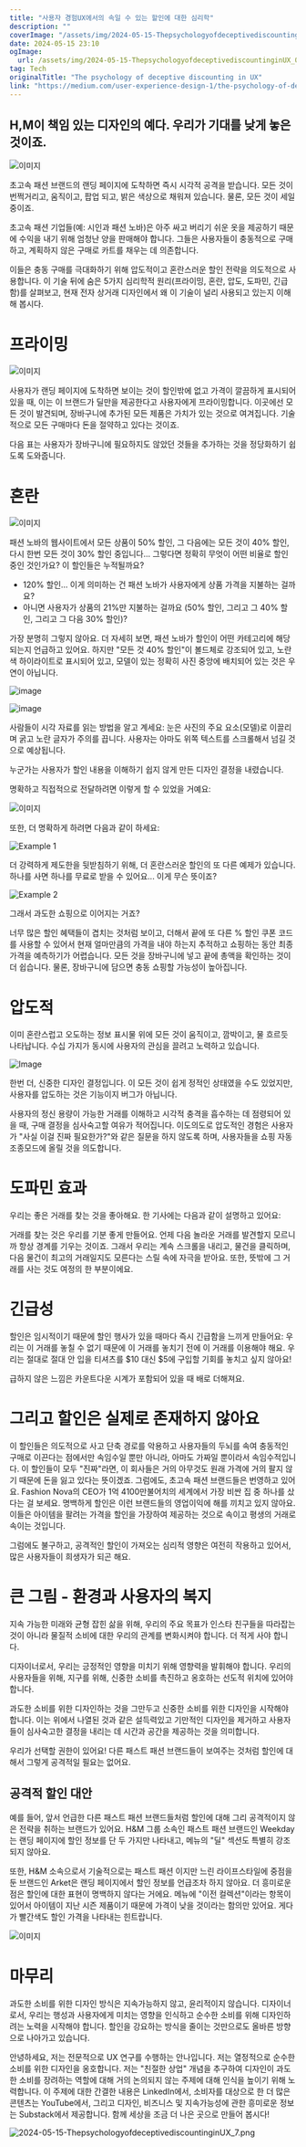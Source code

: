 ```yaml
---
title: "사용자 경험UX에서의 속일 수 있는 할인에 대한 심리학"
description: ""
coverImage: "/assets/img/2024-05-15-ThepsychologyofdeceptivediscountinginUX_0.png"
date: 2024-05-15 23:10
ogImage:
  url: /assets/img/2024-05-15-ThepsychologyofdeceptivediscountinginUX_0.png
tag: Tech
originalTitle: "The psychology of deceptive discounting in UX"
link: "https://medium.com/user-experience-design-1/the-psychology-of-deceptive-discounting-when-h-m-is-the-example-of-responsible-design-we-put-60873b3b9eb4"
---
```


## H,M이 책임 있는 디자인의 예다. 우리가 기대를 낮게 놓은 것이죠.

![이미지](https://miro.medium.com/v2/resize:fit:1400/1*FNe-L-BvMxFDJcsQMB_YIg.gif)

초고속 패션 브랜드의 랜딩 페이지에 도착하면 즉시 시각적 공격을 받습니다. 모든 것이 번쩍거리고, 움직이고, 팝업 되고, 밝은 색상으로 채워져 있습니다. 물론, 모든 것이 세일 중이죠.

초고속 패션 기업들(예: 시인과 패션 노바)은 아주 싸고 버리기 쉬운 옷을 제공하기 때문에 수익을 내기 위해 엄청난 양을 판매해야 합니다. 그들은 사용자들이 충동적으로 구매하고, 계획하지 않은 구매로 카트를 채우는 데 의존합니다.

이들은 충동 구매를 극대화하기 위해 압도적이고 혼란스러운 할인 전략을 의도적으로 사용합니다. 이 기술 뒤에 숨은 5가지 심리학적 원리(프라이밍, 혼란, 압도, 도파민, 긴급함)를 살펴보고, 현재 전자 상거래 디자인에서 왜 이 기술이 널리 사용되고 있는지 이해해 봅시다.

# 프라이밍

![이미지](/assets/img/2024-05-15-ThepsychologyofdeceptivediscountinginUX_0.png)

사용자가 랜딩 페이지에 도착하면 보이는 것이 할인밖에 없고 가격이 깔끔하게 표시되어 있을 때, 이는 이 브랜드가 딜만을 제공한다고 사용자에게 프라이밍합니다. 이곳에선 모든 것이 발견되며, 장바구니에 추가된 모든 제품은 가치가 있는 것으로 여겨집니다. 기술적으로 모든 구매마다 돈을 절약하고 있다는 것이죠.

다음 표는 사용자가 장바구니에 필요하지도 않았던 것들을 추가하는 것을 정당화하기 쉽도록 도와줍니다.

# 혼란

![이미지](https://miro.medium.com/v2/resize:fit:1400/1*zaSoVeKW7GRM6-_dZerZNQ.gif)

패션 노바의 웹사이트에서 모든 상품이 50% 할인, 그 다음에는 모든 것이 40% 할인, 다시 한번 모든 것이 30% 할인 중입니다... 그렇다면 정확히 무엇이 어떤 비율로 할인 중인 것인가요? 이 할인들은 누적될까요?

- 120% 할인... 이게 의미하는 건 패션 노바가 사용자에게 상품 가격을 지불하는 걸까요?
- 아니면 사용자가 상품의 21%만 지불하는 걸까요 (50% 할인, 그리고 그 40% 할인, 그리고 그 다음 30% 할인)?

가장 분명히 그렇지 않아요. 더 자세히 보면, 패션 노바가 할인이 어떤 카테고리에 해당되는지 언급하고 있어요. 하지만 "모든 것 40% 할인"이 볼드체로 강조되어 있고, 노란색 하이라이트로 표시되어 있고, 모델이 있는 정확히 사진 중앙에 배치되어 있는 것은 우연이 아닙니다.

![image](/assets/img/2024-05-15-ThepsychologyofdeceptivediscountinginUX_1.png)

![image](/assets/img/2024-05-15-ThepsychologyofdeceptivediscountinginUX_2.png)

사람들이 시각 자료를 읽는 방법을 알고 계세요: 눈은 사진의 주요 요소(모델)로 이끌리며 굵고 노란 글자가 주의를 끕니다. 사용자는 아마도 위쪽 텍스트를 스크롤해서 넘길 것으로 예상됩니다.

누군가는 사용자가 할인 내용을 이해하기 쉽지 않게 만든 디자인 결정을 내렸습니다.

명확하고 직접적으로 전달하려면 이렇게 할 수 있었을 거예요:

![이미지](/assets/img/2024-05-15-ThepsychologyofdeceptivediscountinginUX_3.png)

또한, 더 명확하게 하려면 다음과 같이 하세요:

![Example 1](/assets/img/2024-05-15-ThepsychologyofdeceptivediscountinginUX_4.png)

더 강력하게 제도한을 뒷받침하기 위해, 더 혼란스러운 할인의 또 다른 예제가 있습니다. 하나를 사면 하나를 무료로 받을 수 있어요... 이게 무슨 뜻이죠?

![Example 2](/assets/img/2024-05-15-ThepsychologyofdeceptivediscountinginUX_5.png)

그래서 과도한 쇼핑으로 이어지는 거죠?

너무 많은 할인 혜택들이 겹치는 것처럼 보이고, 더해서 끝에 또 다른 % 할인 쿠폰 코드를 사용할 수 있어서 현재 얼마만큼의 가격을 내야 하는지 추적하고 쇼핑하는 동안 최종 가격을 예측하기가 어렵습니다. 모든 것을 장바구니에 넣고 끝에 총액을 확인하는 것이 더 쉽습니다. 물론, 장바구니에 담으면 충동 쇼핑할 가능성이 높아집니다.

# 압도적

이미 혼란스럽고 오도하는 정보 표시물 위에 모든 것이 움직이고, 깜박이고, 물 흐르듯 나타납니다. 수십 가지가 동시에 사용자의 관심을 끌려고 노력하고 있습니다.

![Image](https://miro.medium.com/v2/resize:fit:1400/1*FNe-L-BvMxFDJcsQMB_YIg.gif)

한번 더, 신중한 디자인 결정입니다. 이 모든 것이 쉽게 정적인 상태였을 수도 있었지만, 사용자를 압도하는 것은 기능이지 버그가 아닙니다.

사용자의 정신 용량이 가능한 거래를 이해하고 시각적 충격을 흡수하는 데 점령되어 있을 때, 구매 결정을 심사숙고할 여유가 적어집니다. 이도의도로 압도적인 경험은 사용자가 "사실 이걸 진짜 필요한가?"와 같은 질문을 하지 않도록 하며, 사용자들을 쇼핑 자동 조종모드에 올릴 것을 의도합니다.

# 도파민 효과

우리는 좋은 거래를 찾는 것을 좋아해요. 한 기사에는 다음과 같이 설명하고 있어요:

거래를 찾는 것은 우리를 기분 좋게 만들어요. 언제 다음 놀라운 거래를 발견할지 모르니까 항상 경계를 기우는 것이죠. 그래서 우리는 계속 스크롤을 내리고, 물건을 클릭하며, 다음 물건이 최고의 거래일지도 모른다는 스릴 속에 자극을 받아요. 또한, 뜻밖에 그 거래를 사는 것도 여정의 한 부분이에요.

# 긴급성

할인은 임시적이기 때문에 할인 행사가 있을 때마다 즉시 긴급함을 느끼게 만들어요: 우리는 이 거래를 놓칠 수 없기 때문에 이 거래를 놓치기 전에 이 거래를 이용해야 해요. 우리는 절대로 절대 안 입을 티셔츠를 $10 대신 $5에 구입할 기회를 놓치고 싶지 않아요!

급하지 않은 느낌은 카운트다운 시계가 포함되어 있을 때 배로 더해져요.

# 그리고 할인은 실제로 존재하지 않아요

이 할인들은 의도적으로 사고 단축 경로를 악용하고 사용자들의 두뇌를 속여 충동적인 구매로 이끈다는 점에서만 속임수일 뿐만 아니라, 아마도 가짜일 뿐이라서 속임수적입니다. 이 할인들이 모두 "진짜"라면, 이 회사들은 거의 아무것도 원래 가격에 거의 팔지 않기 때문에 돈을 잃고 있다는 뜻이겠죠. 그럼에도, 초고속 패션 브랜드들은 번영하고 있어요. Fashion Nova의 CEO가 1억 4100만불어치의 세계에서 가장 비싼 집 중 하나를 샀다는 걸 보세요. 명백하게 할인은 이런 브랜드들의 영업이익에 해를 끼치고 있지 않아요. 이들은 아이템을 팔려는 가격을 할인을 가장하여 제공하는 것으로 속이고 평생의 거래로 속이는 것입니다.

그럼에도 불구하고, 공격적인 할인이 가져오는 심리적 영향은 여전히 작용하고 있어서, 많은 사용자들이 희생자가 되곤 해요.

# 큰 그림 - 환경과 사용자의 복지

지속 가능한 미래와 균형 잡힌 삶을 위해, 우리의 주요 목표가 인스타 친구들을 따라잡는 것이 아니라 물질적 소비에 대한 우리의 관계를 변화시켜야 합니다. 더 적게 사야 합니다.

디자이너로서, 우리는 긍정적인 영향을 미치기 위해 영향력을 발휘해야 합니다. 우리의 사용자들을 위해, 지구를 위해, 신중한 소비를 촉진하고 옹호하는 선도적 위치에 있어야 합니다.

과도한 소비를 위한 디자인하는 것을 그만두고 신중한 소비를 위한 디자인을 시작해야 합니다. 이는 위에서 나열된 것과 같은 설득력있고 기만적인 디자인을 제거하고 사용자들이 심사숙고한 결정을 내리는 데 시간과 공간을 제공하는 것을 의미합니다.

우리가 선택할 권한이 있어요! 다른 패스트 패션 브랜드들이 보여주는 것처럼 할인에 대해서 그렇게 공격적일 필요는 없어요.

## 공격적 할인 대안

예를 들어, 앞서 언급한 다른 패스트 패션 브랜드들처럼 할인에 대해 그리 공격적이지 않은 전략을 취하는 브랜드가 있어요. H&M 그룹 소속인 패스트 패션 브랜드인 Weekday는 랜딩 페이지에 할인 정보를 단 두 가지만 나타내고, 메뉴의 "딜" 섹션도 특별히 강조되지 않아요.

또한, H&M 소속으로서 기술적으로는 패스트 패션 이지만 느린 라이프스타일에 중점을 둔 브랜드인 Arket은 랜딩 페이지에서 할인 정보를 언급조차 하지 않아요. 더 흥미로운 점은 할인에 대한 표현이 명백하지 않다는 거에요. 메뉴에 "이전 컬렉션"이라는 항목이 있어서 아이템이 지난 시즌 제품이기 때문에 가격이 낮을 것이라는 함의만 있어요. 게다가 빨간색도 할인 가격을 나타내는 힌트랍니다.

![이미지](/assets/img/2024-05-15-ThepsychologyofdeceptivediscountinginUX_6.png)

# 마무리

과도한 소비를 위한 디자인 방식은 지속가능하지 않고, 윤리적이지 않습니다. 디자이너로서, 우리는 행성과 사용자에게 미치는 영향을 인식하고 순수한 소비를 위해 디자인하려는 노력을 시작해야 합니다. 할인을 강요하는 방식을 줄이는 것만으로도 올바른 방향으로 나아가고 있습니다.

안녕하세요, 저는 전문적으로 UX 연구를 수행하는 안나입니다. 저는 열정적으로 순수한 소비를 위한 디자인을 옹호합니다. 저는 "친절한 상업" 개념을 추구하여 디자인이 과도한 소비를 장려하는 역할에 대해 거의 논의되지 않는 주제에 대해 인식을 높이기 위해 노력합니다. 이 주제에 대한 간결한 내용은 LinkedIn에서, 소비자를 대상으로 한 더 많은 콘텐츠는 YouTube에서, 그리고 디자인, 비즈니스 및 지속가능성에 관한 흥미로운 정보는 Substack에서 제공합니다. 함께 세상을 조금 더 나은 곳으로 만들어 봅시다!

![2024-05-15-ThepsychologyofdeceptivediscountinginUX_7.png](/assets/img/2024-05-15-ThepsychologyofdeceptivediscountinginUX_7.png)
